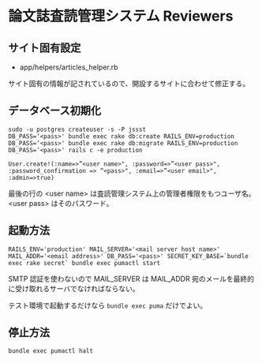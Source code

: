# 論文誌査読管理システム Reviewers

## サイト固有設定

* app/helpers/articles_helper.rb

サイト固有の情報が記されているので、開設するサイトに合わせて修正する。

## データベース初期化

```
sudo -u postgres createuser -s -P jssst
DB_PASS=‘<pass>' bundle exec rake db:create RAILS_ENV=production
DB_PASS=‘<pass>' bundle exec rake db:migrate RAILS_ENV=production
DB_PASS=‘<pass>' rails c -e production

User.create!(:name=>”<user name>", :password=>”<user pass>", :password_confirmation => “<pass>", :email=>”<user email>", :admin=>true)
```

最後の行の &lt;user name&gt; は査読管理システム上の管理者権限をもつユーザ名。
&lt;user pass&gt; はそのパスワード。

## 起動方法

```
RAILS_ENV='production' MAIL_SERVER='<mail server host name>' MAIL_ADDR='<email address>' DB_PASS='<pass>' SECRET_KEY_BASE=`bundle exec rake secret` bundle exec pumactl start
```

SMTP 認証を使わないので MAIL_SERVER は MAIL_ADDR 宛のメールを最終的に受け取れるサーバでなければならない。

テスト環境で起動するだけなら `bundle exec puma` だけでよい。

## 停止方法

```
bundle exec pumactl halt
```
